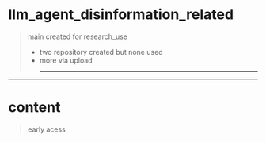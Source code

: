 # llm_agent_disinformation_related
> main created for research_use
> * two repository created but none used
> * more via upload
>   ***
***
# content
> early acess
> 
